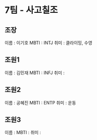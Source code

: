 # 7팀 - 사고칠조

## 조장
이름 : 이기호
MBTI : INTJ
취미 : 클라이밍, 수영

## 조원1
이름 : 김민재
MBTI : INFJ
취미 : 

## 조원2
이름 : 공혜진
MBTI : ENTP
취미 : 운동

## 조원3
이름 : 
MBTI : 
취미 : 